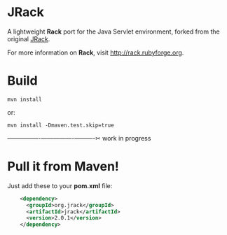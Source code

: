 # JRack

A lightweight **Rack** port for the Java Servlet environment, forked from the original [JRack](https://sourceforge.net/projects/approvaltests/files/).

For more information on **Rack**, visit http://rack.rubyforge.org.

# Build

    mvn install
or:    

    mvn install -Dmaven.test.skip=true

    
—————-—————-———-✂︎
work in progress
# Pull it from Maven! 

Just add these to your __pom.xml__ file:

```xml
    <dependency>
      <groupId>org.jrack</groupId>
      <artifactId>jrack</artifactId>
      <version>2.0.1</version>
    </dependency>
```
